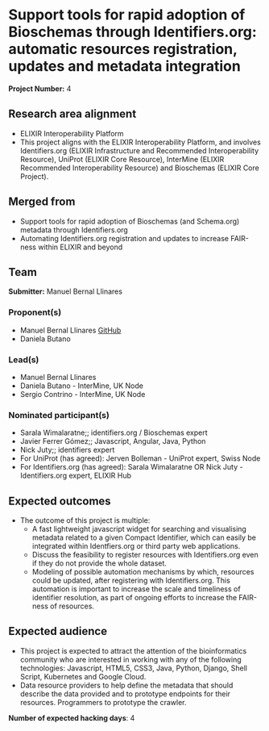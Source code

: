# Support tools for rapid adoption of Bioschemas through Identifiers.org: automatic resources registration, updates and metadata integration

**Project Number:** 4

## Research area alignment

- ELIXIR Interoperability Platform
- This project aligns with the ELIXIR Interoperability Platform, and involves Identifiers.org (ELIXIR Infrastructure and Recommended Interoperability Resource), UniProt (ELIXIR Core Resource), InterMine (ELIXIR Recommended Interoperability Resource) and Bioschemas (ELIXIR Core Project).

## Merged from

- Support tools for rapid adoption of Bioschemas (and Schema.org) metadata through Identifiers.org
- Automating Identifiers.org registration and updates to increase FAIR-ness within ELIXIR and beyond

## Team

**Submitter:** Manuel Bernal Llinares

### Proponent(s)

- Manuel Bernal Llinares [GitHub](https://github.com/mbdebian)
- Daniela Butano

### Lead(s)

- Manuel Bernal Llinares
- Daniela Butano - InterMine, UK Node
- Sergio Contrino - InterMine, UK Node

### Nominated participant(s)

- Sarala Wimalaratne;; identifiers.org / Bioschemas expert
- Javier Ferrer Gómez;; Javascript, Angular, Java, Python
- Nick Juty;; identifiers expert
- For UniProt (has agreed): Jerven Bolleman - UniProt expert, Swiss Node
- For Identifiers.org (has agreed): Sarala Wimalaratne OR Nick Juty - Identifiers.org expert, ELIXIR Hub

## Expected outcomes

- The outcome of this project is multiple:
    - A fast lightweight javascript widget for searching and visualising metadata related to a given Compact Identifier, which can easily be integrated within Identfiers.org or third party web applications.
    - Discuss the feasibility to register resources with Identifiers.org even if they do not provide the whole dataset.
    - Modeling of possible automation mechanisms by which, resources could be updated, after registering with Identifiers.org. This automation is important to increase the scale and timeliness of identifier resolution, as part of ongoing efforts to increase the FAIR-ness of resources.

## Expected audience

- This project is expected to attract the attention of the bioinformatics community who are interested in working with any of the following technologies: Javascript, HTML5, CSS3, Java, Python, Django, Shell Script, Kubernetes and Google Cloud.
- Data resource providers to help define the metadata that should describe the data provided and to prototype endpoints for their resources. Programmers to prototype the crawler.

**Number of expected hacking days**: 4

